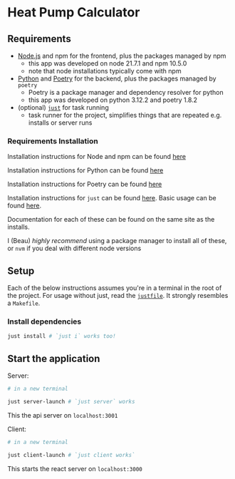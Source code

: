 # Heat Pump Calculator

## Requirements

- [Node.js](https://nodejs.org/en/about) and npm for the frontend, plus the packages managed by npm
    - this app was developed on node 21.7.1 and npm 10.5.0
    - note that node installations typically come with npm
- [Python](https://www.python.org/about/) and [Poetry](https://python-poetry.org/) for the backend, plus the packages managed by `poetry`
    - Poetry is a package manager and dependency resolver for python
    - this app was developed on python 3.12.2 and poetry 1.8.2
- (optional) [`just`](https://github.com/casey/just) for task running
    - task runner for the project, simplifies things that are repeated e.g. installs or server runs

### Requirements Installation

Installation instructions for Node and npm can be found [here](https://nodejs.org/en/learn/getting-started/how-to-install-nodejs)


Installation instructions for Python can be found [here](https://www.python.org/downloads/)


Installation instructions for Poetry can be found [here](https://python-poetry.org/docs/#installation)


Installation instructions for `just` can be found [here](https://github.com/casey/just?tab=readme-ov-file#installation). Basic usage can be found [here](https://github.com/casey/just?tab=readme-ov-file#quick-start).


Documentation for each of these can be found on the same site as the installs.


I (Beau) *highly recommend* using a package manager to install all of these,
or `nvm` if you deal with different node versions

## Setup

Each of the below instructions assumes you're in a terminal in the root of the project.
For usage without just, read the [`justfile`](./justfile). It strongly resembles a `Makefile`.

### Install dependencies

```bash
just install # `just i` works too!
```

## Start the application

Server:
```bash
# in a new terminal

just server-launch # `just server` works
```

This the api server on `localhost:3001`


Client:
```bash
# in a new terminal

just client-launch # `just client works`
```

This starts the react server on `localhost:3000`
